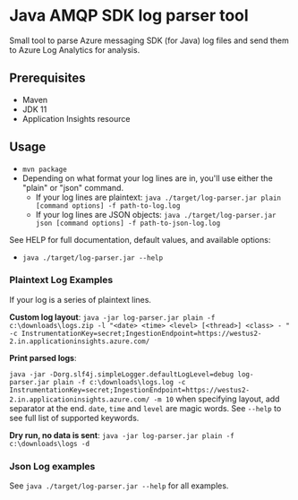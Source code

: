 # Java AMQP SDK log parser tool

Small tool to parse Azure messaging SDK (for Java) log files and send them to Azure Log Analytics for analysis.

## Prerequisites

- Maven
- JDK 11
- Application Insights resource

## Usage

- `mvn package`
- Depending on what format your log lines are in, you'll use either the "plain" or "json" command.
  - If your log lines are plaintext: `java ./target/log-parser.jar plain [command options] -f path-to-log.log` 
  - If your log lines are JSON objects: `java ./target/log-parser.jar json [command options] -f path-to-json-log.log`

See HELP for full documentation, default values, and available options:
- `java ./target/log-parser.jar --help`

### Plaintext Log Examples

If your log is a series of plaintext lines.

**Custom log layout**:
`java -jar log-parser.jar plain -f c:\downloads\logs.zip -l "<date> <time> <level> [<thread>] <class> - " -c InstrumentationKey=secret;IngestionEndpoint=https://westus2-2.in.applicationinsights.azure.com/`

**Print parsed logs**:

`java -jar -Dorg.slf4j.simpleLogger.defaultLogLevel=debug log-parser.jar plain -f c:\downloads\logs.log -c InstrumentationKey=secret;IngestionEndpoint=https://westus2-2.in.applicationinsights.azure.com/ -m 10`
when specifying layout, add separator at the end. `date`, `time` and `level` are magic words. See `--help` to see full list of supported keywords.

**Dry run, no data is sent**:
`java -jar log-parser.jar plain -f c:\downloads\logs -d`

### Json Log examples

See `java ./target/log-parser.jar --help` for all examples. 